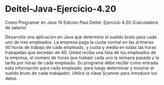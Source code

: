 # Deitel-Java-Ejercicio-4.20
Como Programar en Java 10 Edicion Paul Deitel. Ejercicio 4.20 (Calculadora de salario)

Desarrolle una aplicación en Java que determine el sueldo bruto para cada uno de tres empleados. La empresa paga la cuota normal en las primeras 40 horas de trabajo de cada empleado, y cuota y media en todas las horas trabajadas que excedan de 40. Usted recibe una lista de los empleados de la empresa, el número de horas que trabajó cada uno la semana pasada y la tarifa por horas de cada empleado. Su programa debe recibir como entrada esta información para cada empleado, para luego determinar y mostrar el sueldo bruto de cada trabajador. Utilice la clase Scanner para introducir los datos.
